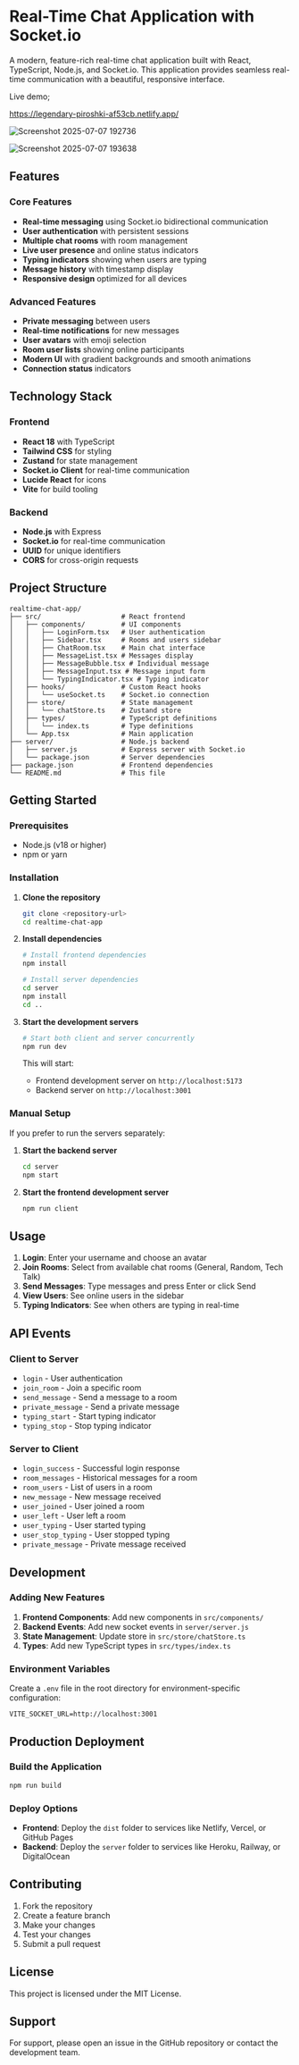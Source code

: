 # Real-Time Chat Application with Socket.io

A modern, feature-rich real-time chat application built with React, TypeScript, Node.js, and Socket.io. This application provides seamless real-time communication with a beautiful, responsive interface.


 Live demo;

https://legendary-piroshki-af53cb.netlify.app/



![Screenshot 2025-07-07 192736](https://github.com/user-attachments/assets/9d243d99-0052-4127-b264-f4ada0bb9c75)


![Screenshot 2025-07-07 193638](https://github.com/user-attachments/assets/bdfc338a-4a35-473a-80ba-46d93bda58f5)

## Features

### Core Features
- **Real-time messaging** using Socket.io bidirectional communication
- **User authentication** with persistent sessions
- **Multiple chat rooms** with room management
- **Live user presence** and online status indicators
- **Typing indicators** showing when users are typing
- **Message history** with timestamp display
- **Responsive design** optimized for all devices

### Advanced Features
- **Private messaging** between users
- **Real-time notifications** for new messages
- **User avatars** with emoji selection
- **Room user lists** showing online participants
- **Modern UI** with gradient backgrounds and smooth animations
- **Connection status** indicators

## Technology Stack

### Frontend
- **React 18** with TypeScript
- **Tailwind CSS** for styling
- **Zustand** for state management
- **Socket.io Client** for real-time communication
- **Lucide React** for icons
- **Vite** for build tooling

### Backend
- **Node.js** with Express
- **Socket.io** for real-time communication
- **UUID** for unique identifiers
- **CORS** for cross-origin requests

## Project Structure

```
realtime-chat-app/
├── src/                    # React frontend
│   ├── components/         # UI components
│   │   ├── LoginForm.tsx   # User authentication
│   │   ├── Sidebar.tsx     # Rooms and users sidebar
│   │   ├── ChatRoom.tsx    # Main chat interface
│   │   ├── MessageList.tsx # Messages display
│   │   ├── MessageBubble.tsx # Individual message
│   │   ├── MessageInput.tsx # Message input form
│   │   └── TypingIndicator.tsx # Typing indicator
│   ├── hooks/              # Custom React hooks
│   │   └── useSocket.ts    # Socket.io connection
│   ├── store/              # State management
│   │   └── chatStore.ts    # Zustand store
│   ├── types/              # TypeScript definitions
│   │   └── index.ts        # Type definitions
│   └── App.tsx             # Main application
├── server/                 # Node.js backend
│   ├── server.js           # Express server with Socket.io
│   └── package.json        # Server dependencies
├── package.json            # Frontend dependencies
└── README.md               # This file
```

## Getting Started

### Prerequisites
- Node.js (v18 or higher)
- npm or yarn

### Installation

1. **Clone the repository**
   ```bash
   git clone <repository-url>
   cd realtime-chat-app
   ```

2. **Install dependencies**
   ```bash
   # Install frontend dependencies
   npm install

   # Install server dependencies
   cd server
   npm install
   cd ..
   ```

3. **Start the development servers**
   ```bash
   # Start both client and server concurrently
   npm run dev
   ```

   This will start:
   - Frontend development server on `http://localhost:5173`
   - Backend server on `http://localhost:3001`

### Manual Setup

If you prefer to run the servers separately:

1. **Start the backend server**
   ```bash
   cd server
   npm start
   ```

2. **Start the frontend development server**
   ```bash
   npm run client
   ```

## Usage

1. **Login**: Enter your username and choose an avatar
2. **Join Rooms**: Select from available chat rooms (General, Random, Tech Talk)
3. **Send Messages**: Type messages and press Enter or click Send
4. **View Users**: See online users in the sidebar
5. **Typing Indicators**: See when others are typing in real-time

## API Events

### Client to Server
- `login` - User authentication
- `join_room` - Join a specific room
- `send_message` - Send a message to a room
- `private_message` - Send a private message
- `typing_start` - Start typing indicator
- `typing_stop` - Stop typing indicator

### Server to Client
- `login_success` - Successful login response
- `room_messages` - Historical messages for a room
- `room_users` - List of users in a room
- `new_message` - New message received
- `user_joined` - User joined a room
- `user_left` - User left a room
- `user_typing` - User started typing
- `user_stop_typing` - User stopped typing
- `private_message` - Private message received

## Development

### Adding New Features

1. **Frontend Components**: Add new components in `src/components/`
2. **Backend Events**: Add new socket events in `server/server.js`
3. **State Management**: Update store in `src/store/chatStore.ts`
4. **Types**: Add new TypeScript types in `src/types/index.ts`

### Environment Variables

Create a `.env` file in the root directory for environment-specific configuration:

```env
VITE_SOCKET_URL=http://localhost:3001
```

## Production Deployment

### Build the Application
```bash
npm run build
```

### Deploy Options
- **Frontend**: Deploy the `dist` folder to services like Netlify, Vercel, or GitHub Pages
- **Backend**: Deploy the `server` folder to services like Heroku, Railway, or DigitalOcean

## Contributing

1. Fork the repository
2. Create a feature branch
3. Make your changes
4. Test your changes
5. Submit a pull request

## License

This project is licensed under the MIT License.

## Support

For support, please open an issue in the GitHub repository or contact the development team.
